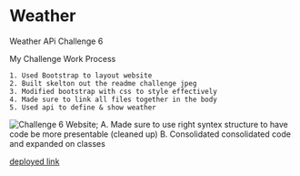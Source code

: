 # Weather

Weather APi Challenge 6

My Challenge Work Process

    1. Used Bootstrap to layout website
    2. Built skelton out the readme challenge jpeg 
    3. Modified bootstrap with css to style effectively
    4. Made sure to link all files together in the body
    5. Used api to define & show weather

![Challenge 6 Website](/Challenges/Weather/Assets/images/Screen%20Shot%202024-06-11%20at%2012.34.11%20AM.png);
    A. Made sure to use right syntex structure to have code be more presentable (cleaned up)
    B. Consolidated consolidated code and expanded on classes 

[deployed link]()
